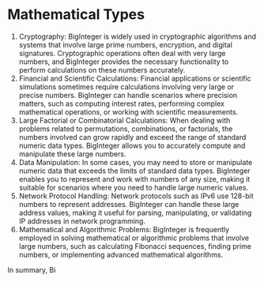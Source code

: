 # Mathematical Types

1. Cryptography: BigInteger is widely used in cryptographic algorithms and systems that involve large prime numbers, encryption, and digital signatures. Cryptographic operations often deal with very large numbers, and BigInteger provides the necessary functionality to perform calculations on these numbers accurately.
2. Financial and Scientific Calculations: Financial applications or scientific simulations sometimes require calculations involving very large or precise numbers. BigInteger can handle scenarios where precision matters, such as computing interest rates, performing complex mathematical operations, or working with scientific measurements.
3. Large Factorial or Combinatorial Calculations: When dealing with problems related to permutations, combinations, or factorials, the numbers involved can grow rapidly and exceed the range of standard numeric data types. BigInteger allows you to accurately compute and manipulate these large numbers.
4. Data Manipulation: In some cases, you may need to store or manipulate numeric data that exceeds the limits of standard data types. BigInteger enables you to represent and work with numbers of any size, making it suitable for scenarios where you need to handle large numeric values.
5. Network Protocol Handling: Network protocols such as IPv6 use 128-bit numbers to represent addresses. BigInteger can handle these large address values, making it useful for parsing, manipulating, or validating IP addresses in network programming.
6. Mathematical and Algorithmic Problems: BigInteger is frequently employed in solving mathematical or algorithmic problems that involve large numbers, such as calculating Fibonacci sequences, finding prime numbers, or implementing advanced mathematical algorithms.

In summary, Bi
